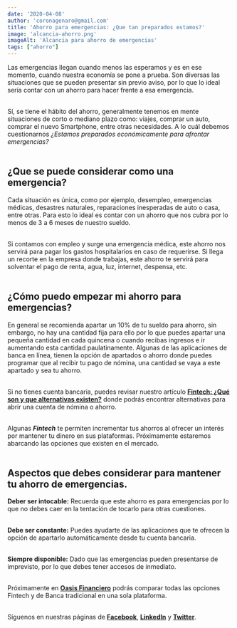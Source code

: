 ```yaml
--- 
date: '2020-04-08' 
author: 'coronagenaro@gmail.com'
title: 'Ahorro para emergencias: ¿Que tan preparados estamos?' 
image: 'alcancia-ahorro.png'
imageAlt: 'Alcancia para ahorro de emergencias'
tags: ["ahorro"]
--- 
```


Las emergencias llegan cuando menos las esperamos y es en ese momento, cuando nuestra economía se pone a prueba. Son diversas las situaciones que se pueden presentar sin previo aviso, por lo que lo ideal sería contar con un ahorro para hacer frente a esa emergencia. <br/><br/>

Sí, se tiene el hábito del ahorro, generalmente tenemos en mente situaciones de corto o mediano plazo como: viajes, comprar un auto, comprar el nuevo Smartphone, entre otras necesidades. A lo cuál debemos cuestionarnos *¿Estamos preparados económicamente para afrontar emergencias?* <br/><br/>

## ¿Que se puede considerar como una emergencia?

Cada situación es única, como por ejemplo, desempleo, emergencias médicas, desastres naturales, reparaciones inesperadas de auto o casa, entre otras. Para esto lo ideal es contar con un ahorro que nos cubra por lo menos de 3 a 6 meses de nuestro sueldo. <br/><br/>

Si contamos con empleo y surge una emergencia médica, este ahorro nos servirá para pagar los gastos hospitalarios en caso de requerirse. Si llega un recorte en la empresa donde trabajas, este ahorro te servirá para solventar el pago de renta, agua, luz, internet, despensa, etc. <br/><br/>

## ¿Cómo puedo empezar mi ahorro para emergencias?

En general se recomienda apartar un 10% de tu sueldo para ahorro, sin embargo, no hay una cantidad fija para ello por lo que puedes apartar una pequeña cantidad en cada quincena o cuando recibas ingresos e ir aumentando esta cantidad paulatinamente. Algunas de las aplicaciones de banca en línea, tienen la opción de apartados o ahorro donde puedes programar que al recibir tu pago de nómina, una cantidad se vaya a este apartado y sea tu ahorro. <br/><br/>

Si no tienes cuenta bancaria, puedes revisar nuestro artículo **[Fintech: ¿Qué son y que alternativas existen?](https://www.oasisfinanciero.mx/blog/que-son-las-fintech)** donde podrás encontrar alternativas para abrir una cuenta de nómina o ahorro. <br/><br/>

Algunas ***Fintech*** te permiten incrementar tus ahorros al ofrecer un interés por mantener tu dinero en sus plataformas. Próximamente estaremos abarcando las opciones que existen en el mercado. <br/><br/>

## Aspectos que debes considerar para mantener tu ahorro de emergencias.

**Deber ser intocable:** Recuerda que este ahorro es para emergencias por lo que no debes caer en la tentación de tocarlo para otras cuestiones. <br/><br/>

**Debe ser constante:** Puedes ayudarte de las aplicaciones que te ofrecen la opción de apartarlo automáticamente desde tu cuenta bancaria. <br/><br/>

**Siempre disponible:** Dado que las emergencias pueden presentarse de imprevisto, por lo que debes tener accesos de inmediato. <br/><br/>

Próximamente en **[Oasis Financiero](https://www.oasisfinanciero.mx)** podrás comparar todas las opciones Fintech y de Banca tradicional en una sola plataforma. <br/><br/>

Síguenos en nuestras páginas de **[Facebook](https://facebook.com/oasisfinanciero)**, **[LinkedIn](https://www.linkedin.com/company/oasisfinanciero/)** y **[Twitter](https://twitter.com/oasisfintech)**.